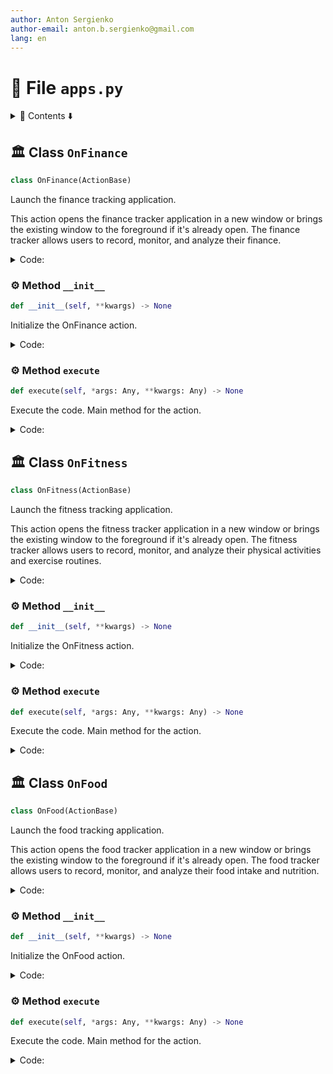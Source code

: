 ```yaml
---
author: Anton Sergienko
author-email: anton.b.sergienko@gmail.com
lang: en
---
```


# 📄 File `apps.py`

<details>
<summary>📖 Contents ⬇️</summary>

## Contents

- [🏛️ Class `OnFinance`](#%EF%B8%8F-class-onfinance)
  - [⚙️ Method `__init__`](#%EF%B8%8F-method-__init__)
  - [⚙️ Method `execute`](#%EF%B8%8F-method-execute)
- [🏛️ Class `OnFitness`](#%EF%B8%8F-class-onfitness)
  - [⚙️ Method `__init__`](#%EF%B8%8F-method-__init__-1)
  - [⚙️ Method `execute`](#%EF%B8%8F-method-execute-1)
- [🏛️ Class `OnFood`](#%EF%B8%8F-class-onfood)
  - [⚙️ Method `__init__`](#%EF%B8%8F-method-__init__-2)
  - [⚙️ Method `execute`](#%EF%B8%8F-method-execute-2)

</details>

## 🏛️ Class `OnFinance`

```python
class OnFinance(ActionBase)
```

Launch the finance tracking application.

This action opens the finance tracker application in a new window or brings
the existing window to the foreground if it's already open. The finance tracker
allows users to record, monitor, and analyze their finance.

<details>
<summary>Code:</summary>

```python
class OnFinance(ActionBase):

    icon = "💰"
    title = "Finance tracker"

    def __init__(self, **kwargs) -> None:  # noqa: ANN003
        """Initialize the OnFinance action."""
        super().__init__()
        self.parent = kwargs.get("parent")
        self.main_window = None

    @ActionBase.handle_exceptions("launching finance tracker")
    def execute(self, *args: Any, **kwargs: Any) -> None:  # noqa: ARG002
        """Execute the code. Main method for the action."""
        if self.main_window is None or not isValid(self.main_window):
            self.main_window = finance_main.MainWindow()

        self.main_window.show()
        self.main_window.raise_()
        self.main_window.activateWindow()
```

</details>

### ⚙️ Method `__init__`

```python
def __init__(self, **kwargs) -> None
```

Initialize the OnFinance action.

<details>
<summary>Code:</summary>

```python
def __init__(self, **kwargs) -> None:  # noqa: ANN003
        super().__init__()
        self.parent = kwargs.get("parent")
        self.main_window = None
```

</details>

### ⚙️ Method `execute`

```python
def execute(self, *args: Any, **kwargs: Any) -> None
```

Execute the code. Main method for the action.

<details>
<summary>Code:</summary>

```python
def execute(self, *args: Any, **kwargs: Any) -> None:  # noqa: ARG002
        if self.main_window is None or not isValid(self.main_window):
            self.main_window = finance_main.MainWindow()

        self.main_window.show()
        self.main_window.raise_()
        self.main_window.activateWindow()
```

</details>

## 🏛️ Class `OnFitness`

```python
class OnFitness(ActionBase)
```

Launch the fitness tracking application.

This action opens the fitness tracker application in a new window or brings
the existing window to the foreground if it's already open. The fitness tracker
allows users to record, monitor, and analyze their physical activities and
exercise routines.

<details>
<summary>Code:</summary>

```python
class OnFitness(ActionBase):

    icon = "🏃🏻"
    title = "Fitness tracker"

    def __init__(self, **kwargs) -> None:  # noqa: ANN003
        """Initialize the OnFitness action."""
        super().__init__()
        self.parent = kwargs.get("parent")
        self.main_window = None

    @ActionBase.handle_exceptions("launching fitness tracker")
    def execute(self, *args: Any, **kwargs: Any) -> None:  # noqa: ARG002
        """Execute the code. Main method for the action."""
        if self.main_window is None or not isValid(self.main_window):
            self.main_window = fitness_main.MainWindow()

        self.main_window.show()
        self.main_window.raise_()
        self.main_window.activateWindow()
```

</details>

### ⚙️ Method `__init__`

```python
def __init__(self, **kwargs) -> None
```

Initialize the OnFitness action.

<details>
<summary>Code:</summary>

```python
def __init__(self, **kwargs) -> None:  # noqa: ANN003
        super().__init__()
        self.parent = kwargs.get("parent")
        self.main_window = None
```

</details>

### ⚙️ Method `execute`

```python
def execute(self, *args: Any, **kwargs: Any) -> None
```

Execute the code. Main method for the action.

<details>
<summary>Code:</summary>

```python
def execute(self, *args: Any, **kwargs: Any) -> None:  # noqa: ARG002
        if self.main_window is None or not isValid(self.main_window):
            self.main_window = fitness_main.MainWindow()

        self.main_window.show()
        self.main_window.raise_()
        self.main_window.activateWindow()
```

</details>

## 🏛️ Class `OnFood`

```python
class OnFood(ActionBase)
```

Launch the food tracking application.

This action opens the food tracker application in a new window or brings
the existing window to the foreground if it's already open. The food tracker
allows users to record, monitor, and analyze their food intake and nutrition.

<details>
<summary>Code:</summary>

```python
class OnFood(ActionBase):

    icon = "🍎"
    title = "Food tracker"

    def __init__(self, **kwargs) -> None:  # noqa: ANN003
        """Initialize the OnFood action."""
        super().__init__()
        self.parent = kwargs.get("parent")
        self.main_window = None

    @ActionBase.handle_exceptions("launching food tracker")
    def execute(self, *args: Any, **kwargs: Any) -> None:  # noqa: ARG002
        """Execute the code. Main method for the action."""
        if self.main_window is None or not isValid(self.main_window):
            self.main_window = food_main.MainWindow()

        self.main_window.show()
        self.main_window.raise_()
        self.main_window.activateWindow()
```

</details>

### ⚙️ Method `__init__`

```python
def __init__(self, **kwargs) -> None
```

Initialize the OnFood action.

<details>
<summary>Code:</summary>

```python
def __init__(self, **kwargs) -> None:  # noqa: ANN003
        super().__init__()
        self.parent = kwargs.get("parent")
        self.main_window = None
```

</details>

### ⚙️ Method `execute`

```python
def execute(self, *args: Any, **kwargs: Any) -> None
```

Execute the code. Main method for the action.

<details>
<summary>Code:</summary>

```python
def execute(self, *args: Any, **kwargs: Any) -> None:  # noqa: ARG002
        if self.main_window is None or not isValid(self.main_window):
            self.main_window = food_main.MainWindow()

        self.main_window.show()
        self.main_window.raise_()
        self.main_window.activateWindow()
```

</details>
